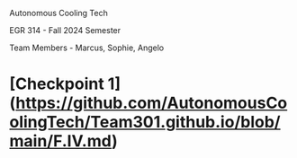 Autonomous Cooling Tech

EGR 314 - Fall 2024 Semester

Team Members - Marcus, Sophie, Angelo 

# [Checkpoint 1] (https://github.com/AutonomousCoolingTech/Team301.github.io/blob/main/F.IV.md)














